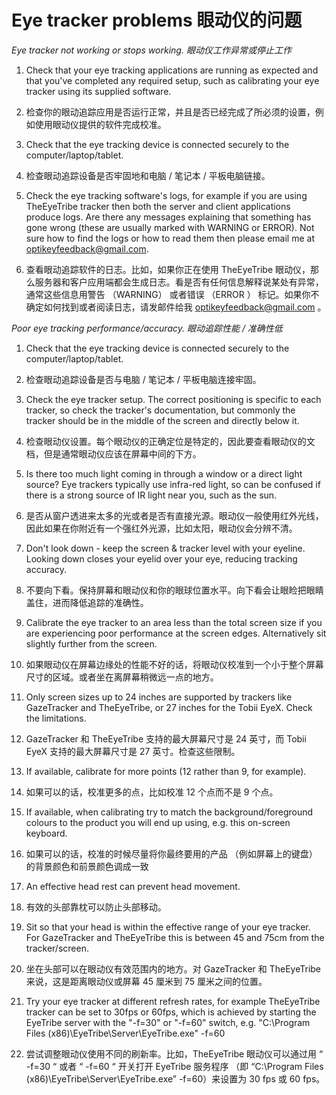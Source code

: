 Eye tracker problems
眼动仪的问题
======

*Eye tracker not working or stops working.*
*眼动仪工作异常或停止工作*


 1. Check that your eye tracking applications are running as expected and that you've completed any required setup, such as calibrating your eye tracker using its supplied software.
 1. 检查你的眼动追踪应用是否运行正常，并且是否已经完成了所必须的设置，例如使用眼动仪提供的软件完成校准。


2. Check that the eye tracking device is connected securely to the computer/laptop/tablet.
2. 检查眼动追踪设备是否牢固地和电脑 / 笔记本 / 平板电脑链接。

3. Check the eye tracking software's logs, for example if you are using TheEyeTribe tracker then both the server and client applications produce logs. Are there any messages explaining that something has gone wrong (these are usually marked with WARNING or ERROR). Not sure how to find the logs or how to read them then please email me at [optikeyfeedback@gmail.com](mailto:optikeyfeedback@gmail.com).
3. 查看眼动追踪软件的日志。比如，如果你正在使用 TheEyeTribe 眼动仪，那么服务器和客户应用端都会生成日志。看是否有任何信息解释说某处有异常，通常这些信息用警告 （WARNING） 或者错误 （ERROR ） 标记。如果你不确定如何找到或者阅读日志，请发邮件给我 [optikeyfeedback@gmail.com](mailto:optikeyfeedback@gmail.com) 。


*Poor eye tracking performance/accuracy.*
*眼动追踪性能 / 准确性低*

1. Check that the eye tracking device is connected securely to the computer/laptop/tablet.
1. 检查眼动追踪设备是否与电脑 / 笔记本 / 平板电脑连接牢固。

2. Check the eye tracker setup. The correct positioning is specific to each tracker, so check the tracker's documentation, but commonly the tracker should be in the middle of the screen and directly below it.
2. 检查眼动仪设置。每个眼动仪的正确定位是特定的，因此要查看眼动仪的文档，但是通常眼动仪应该在屏幕中间的下方。

3. Is there too much light coming in through a window or a direct light source? Eye trackers typically use infra-red light, so can be confused if there is a strong source of IR light near you, such as the sun.
3. 是否从窗户透进来太多的光或者是否有直接光源。眼动仪一般使用红外光线，因此如果在你附近有一个强红外光源，比如太阳，眼动仪会分辨不清。

4. Don't look down - keep the screen & tracker level with your eyeline. Looking down closes your eyelid over your eye, reducing tracking accuracy.
4. 不要向下看。保持屏幕和眼动仪和你的眼球位置水平。向下看会让眼睑把眼睛盖住，进而降低追踪的准确性。

5. Calibrate the eye tracker to an area less than the total screen size if you are experiencing poor performance at the screen edges. Alternatively sit slightly further from the screen.
5. 如果眼动仪在屏幕边缘处的性能不好的话，将眼动仪校准到一个小于整个屏幕尺寸的区域。或者坐在离屏幕稍微远一点的地方。

6. Only screen sizes up to 24 inches are supported by trackers like GazeTracker and TheEyeTribe, or 27 inches for the Tobii EyeX. Check the limitations.
6. GazeTracker 和 TheEyeTribe 支持的最大屏幕尺寸是 24 英寸，而 Tobii EyeX 支持的最大屏幕尺寸是 27 英寸。检查这些限制。

7. If available, calibrate for more points (12 rather than 9, for example).
7. 如果可以的话，校准更多的点，比如校准 12 个点而不是 9 个点。

8. If available, when calibrating try to match the background/foreground colours to the product you will end up using, e.g. this on-screen keyboard.
8. 如果可以的话，校准的时候尽量将你最终要用的产品 （例如屏幕上的键盘） 的背景颜色和前景颜色调成一致

9. An effective head rest can prevent head movement.
9. 有效的头部靠枕可以防止头部移动。

10. Sit so that your head is within the effective range of your eye tracker. For GazeTracker and TheEyeTribe this is between 45 and 75cm from the tracker/screen.
10. 坐在头部可以在眼动仪有效范围内的地方。对 GazeTracker 和 TheEyeTribe 来说，这是距离眼动仪或屏幕 45 厘米到 75 厘米之间的位置。

11. Try your eye tracker at different refresh rates, for example TheEyeTribe tracker can be set to 30fps or 60fps, which is achieved by starting the EyeTribe server with the "-f=30" or "-f=60" switch, e.g. "C:\Program Files (x86)\EyeTribe\Server\EyeTribe.exe" -f=60
11. 尝试调整眼动仪使用不同的刷新率。比如，TheEyeTribe 眼动仪可以通过用 “ -f=30 “ 或者 “ -f=60 “ 开关打开 EyeTribe 服务程序 （即 “C:\Program Files (x86)\EyeTribe\Server\EyeTribe.exe” -f=60）来设置为 30 fps 或 60 fps。
